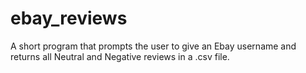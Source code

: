 # ebay_reviews
A short program that prompts the user to give an Ebay username and returns all Neutral and Negative reviews in a .csv file.
